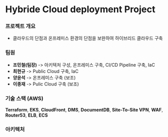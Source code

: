# Hybride Cloud deployment Project
### 프로젝트 개요 
- 클라우드의 단점과 온프레미스 환경의 단점을 보완하여 하이브리드 클라우드 구축

### 팀원
- **조민철(팀장)** -> 아키텍처 구성, 온프레미스 구축, CI/CD Pipeline 구축, IaC
- **최현규** -> Public Cloud 구축, IaC
- **양윤석** -> 온프레미스 구축 (보조)
- **이종재** -> Pulic Cloud 구축 (보조)


### 기술 스택 (AWS)
**Terraform**, **EKS**, **CloudFront**, **DMS**, **DocumentDB**, **Site-To-Site VPN**, **WAF**, **Router53**, **ELB**, **ECS**

### 아키텍처




